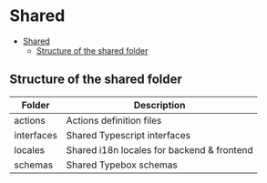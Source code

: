 # Shared

<!-- TOC -->
* [Shared](#shared)
  * [Structure of the shared folder](#structure-of-the-shared-folder)
<!-- TOC -->

## Structure of the shared folder

| Folder     | Description                                |
|------------|--------------------------------------------|
| actions    | Actions definition files                   |
| interfaces | Shared Typescript interfaces               |
| locales    | Shared i18n locales for backend & frontend |
| schemas    | Shared Typebox schemas                     |
